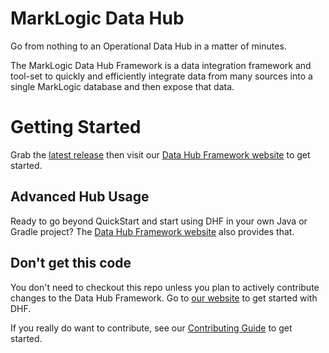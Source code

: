 # MarkLogic Data Hub

Go from nothing to an Operational Data Hub in a matter of minutes.  

The MarkLogic Data Hub Framework is a data integration framework and tool-set to quickly and efficiently integrate data from many sources into a single MarkLogic database and then expose that data.

# Getting Started
Grab the [latest release](https://github.com/marklogic-community/marklogic-data-hub/releases) then visit our [Data Hub Framework website](https://marklogic-community.github.io/marklogic-data-hub/) to get started.


## Advanced Hub Usage
Ready to go beyond QuickStart and start using DHF in your own Java or Gradle project? The [Data Hub Framework website](https://marklogic-community.github.io/marklogic-data-hub/) also provides that.

## Don't get this code
You don't need to checkout this repo unless you plan to actively contribute changes to the Data Hub Framework. Go to [our website](https://marklogic-community.github.io/marklogic-data-hub/) to get started with DHF.

If you really do want to contribute, see our [Contributing Guide](https://github.com/marklogic-community/marklogic-data-hub/blob/master/CONTRIBUTING.md) to get started.
